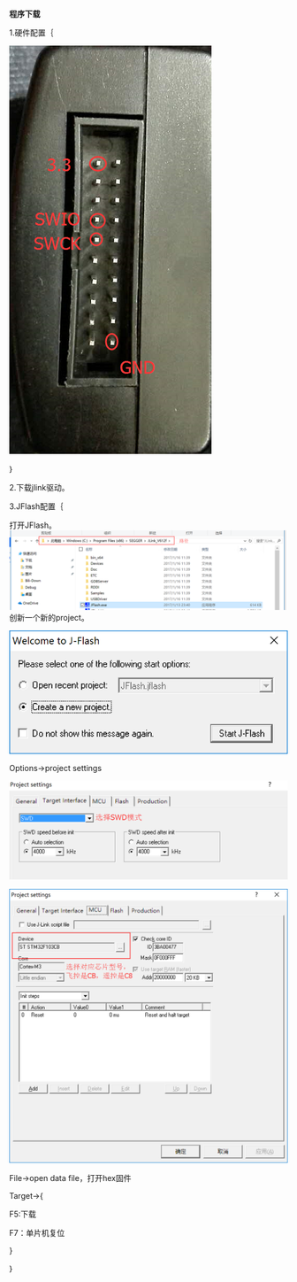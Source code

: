**程序下载**

1.硬件配置｛

![](/assets/import6.png)

｝

2.下载jlink驱动。

3.JFlash配置｛

打开JFlash。![](/assets/import.png)创新一个新的project。

![](/assets/import1.png)

Options-&gt;project settings

![](/assets/import5.png)

![](/assets/import3.png)

File-&gt;open data file，打开hex固件

Target-&gt;{

F5:下载

F7：单片机复位

}

｝

